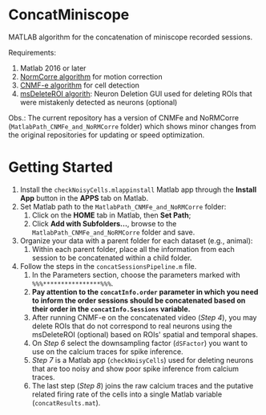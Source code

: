# ConcatMiniscope
MATLAB algorithm for the concatenation of miniscope recorded sessions.

Requirements:
1. Matlab 2016 or later
2. [NormCorre algorithm](https://github.com/flatironinstitute/NoRMCorre) for motion correction 
3. [CNMF-e algorithm](https://github.com/zhoupc/CNMF_E) for cell detection
4. [msDeleteROI algorith](https://github.com/ayallavi/msDeleteROI): Neuron Deletion GUI used for deleting ROIs that were mistakenly detected as neurons (optional)

Obs.: The current repository has a version of CNMFe and NoRMCorre (`MatlabPath_CNMFe_and_NoRMCorre` folder) which shows minor changes from the original repositories for updating or speed optimization.
# Getting Started
1. Install the `checkNoisyCells.mlappinstall` Matlab app through the **Install App** button in the **APPS** tab on Matlab.
2. Set Matlab path to the `MatlabPath_CNMFe_and_NoRMCorre` folder:
    1. Click on the **HOME** tab in Matlab, then **Set Path**;
    2. Click **Add with Subfolders...**, browse to the `MatlabPath_CNMFe_and_NoRMCorre` folder and save. 
4. Organize your data with a parent folder for each dataset (e.g., animal):
    1. Within each parent folder, place all the information from each session to be concatenated within a child folder.
5. Follow the steps in the `concatSessionsPipeline.m` file.
   1. In the Parameters section, choose the parameters marked with `%%%****************%%%`.        
   2. **Pay attention to the `concatInfo.order` parameter in which you need to inform the order sessions should be concatenated based on their order in the `concatInfo.Sessions` variable.**
   3. After running CNMF-e on the concatenated video (*Step 4*), you may delete ROIs that do not correspond to real neurons using the msDeleteROI (optional) based on ROIs' spatial and temporal shapes.
   4. On *Step 6* select the downsampling factor (`dSFactor`) you want to use on the calcium traces for spike inference.
   5. *Step 7* is a Matlab app (`checkNoisyCells`) used for deleting neurons that are too noisy and show poor spike inference from calcium traces.
   6. The last step (*Step 8*) joins the raw calcium traces and the putative related firing rate of the cells into a single Matlab variable (`concatResults.mat`).
  
  
